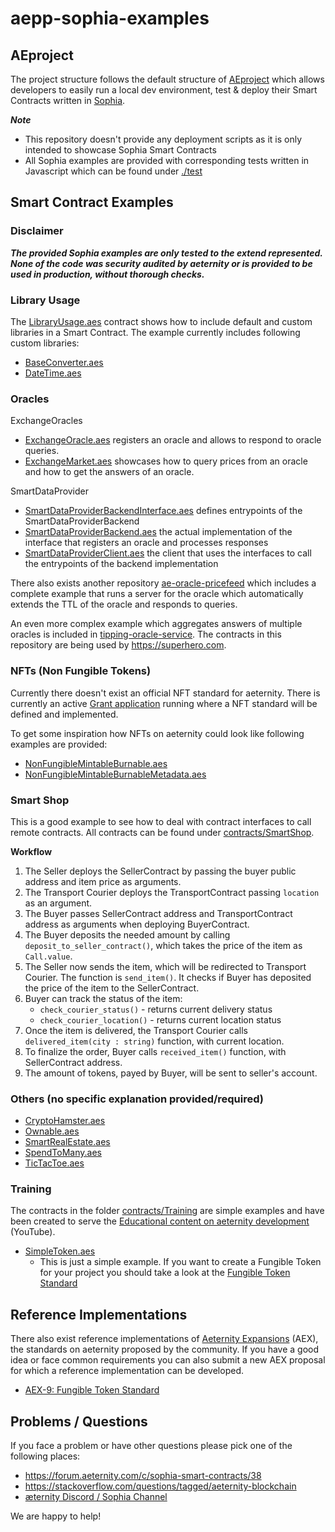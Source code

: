 # aepp-sophia-examples

## AEproject
The project structure follows the default structure of [AEproject](https://github.com/aeternity/aepp-aeproject-js) which allows developers to easily run a local dev environment, test & deploy their Smart Contracts written in [Sophia](https://github.com/aeternity/aesophia/blob/v6.0.0/docs/sophia.md).

***Note***
- This repository doesn't provide any deployment scripts as it is only intended to showcase Sophia Smart Contracts
- All Sophia examples are provided with corresponding tests written in Javascript which can be found under [./test](test)

## Smart Contract Examples

### Disclaimer
***The provided Sophia examples are only tested to the extend represented. None of the code was security audited by aeternity or is provided to be used in production, without thorough checks.***

### Library Usage

The [LibraryUsage.aes](contracts/Libraries/LibraryUsage.aes) contract shows how to include default and custom libraries in a Smart Contract. The example currently includes following custom libraries:
- [BaseConverter.aes](contracts/Libraries/lib/BaseConverter.aes)
- [DateTime.aes](contracts/Libraries/lib/DateTime.aes)

### Oracles

ExchangeOracles
- [ExchangeOracle.aes](contracts/ExchangeOracles/ExchangeOracle.aes) registers an oracle and allows to respond to oracle queries.
- [ExchangeMarket.aes](contracts/ExchangeOracles/ExchangeMarket.aes) showcases how to query prices from an oracle and how to get the answers of an oracle.

SmartDataProvider
- [SmartDataProviderBackendInterface.aes](contracts/SmartDataProvider/SmartDataProviderBackendInterface.aes) defines entrypoints of the SmartDataProviderBackend
- [SmartDataProviderBackend.aes](contracts/SmartDataProvider/SmartDataProviderBackend.aes) the actual implementation of the interface that registers an oracle and processes responses
- [SmartDataProviderClient.aes](contracts/SmartDataProvider/SmartDataProviderClient.aes) the client that uses the interfaces to call the entrypoints of the backend implementation

There also exists another repository [ae-oracle-pricefeed](https://github.com/aeternity/ae-oracle-pricefeed) which includes a complete example that runs a server for the oracle which automatically extends the TTL of the oracle and responds to queries.

An even more complex example which aggregates answers of multiple oracles is included in [tipping-oracle-service](https://github.com/aeternity/tipping-oracle-service). The contracts in this repository are being used by https://superhero.com.

### NFTs (Non Fungible Tokens)
Currently there doesn't exist an official NFT standard for aeternity. There is currently an active [Grant application](https://forum.aeternity.com/t/active-aeternity-nft-standard-and-implementation/9146) running where a NFT standard will be defined and implemented.

To get some inspiration how NFTs on aeternity could look like following examples are provided:
- [NonFungibleMintableBurnable.aes](contracts/NonFungibleToken/NonFungibleMintableBurnable.aes)
- [NonFungibleMintableBurnableMetadata.aes](contracts/NonFungibleToken/NonFungibleMintableBurnableMetadata.aes)

### Smart Shop

This is a good example to see how to deal with contract interfaces to call remote contracts. All contracts can be found under [contracts/SmartShop](contracts/SmartShop).

**Workflow**
1. The Seller deploys the SellerContract by passing the buyer public address and item price as arguments.
1. The Transport Courier deploys the TransportContract passing `location` as an argument.
1. The Buyer passes SellerContract address and TransportContract address as arguments when deploying BuyerContract.
1. The Buyer deposits the needed amount by calling `deposit_to_seller_contract()`, which takes the price of the item as `Call.value`.
1. The Seller now sends the item, which will be redirected to Transport Courier. The function is `send_item()`. It checks if Buyer has deposited the price of the item to the SellerContract.
1. Buyer can track the status of the item:
    - `check_courier_status()` - returns current delivery status
    - `check_courier_location()` - returns current location status
1. Once the item is delivered, the Transport Courier calls `delivered_item(city : string)` function, with current location.
1. To finalize the order, Buyer calls `received_item()` function, with SellerContract address.
1. The amount of tokens, payed by Buyer, will be sent to seller's account.

### Others (no specific explanation provided/required)
- [CryptoHamster.aes](contracts/CryptoHamster/CryptoHamster.aes)
- [Ownable.aes](contracts/Ownable/Ownable.aes)
- [SmartRealEstate.aes](contracts/SmartRealEstate/SmartRealEstate.aes)
- [SpendToMany.aes](contracts/SpendToMany/SpendToMany.aes)
- [TicTacToe.aes](contracts/SpendToMany/SpendToMany.aes)

### Training
The contracts in the folder [contracts/Training](contracts/Training) are simple examples and have been created to serve the [Educational content on aeternity development](https://www.youtube.com/playlist?list=PLZTjth8D1qBd47Qs3miHKtrHrxPzFpQ-3) (YouTube).

- [SimpleToken.aes](contracts/Training/SimpleToken.aes)
    - This is just a simple example. If you want to create a Fungible Token for your project you should take a look at the [Fungible Token Standard](https://github.com/aeternity/aeternity-fungible-token)

## Reference Implementations
There also exist reference implementations of [Aeternity Expansions](https://github.com/aeternity/AEXs#aeternity-expansions) (AEX), the standards on aeternity proposed by the community. If you have a good idea or face common requirements you can also submit a new AEX proposal for which a reference implementation can be developed.

- [AEX-9: Fungible Token Standard](https://github.com/aeternity/aeternity-fungible-token)

## Problems / Questions
If you face a problem or have other questions please pick one of the following places:
- https://forum.aeternity.com/c/sophia-smart-contracts/38
- https://stackoverflow.com/questions/tagged/aeternity-blockchain
- [æternity Discord / Sophia Channel](https://discord.gg/HP6BMvBEdb)

We are happy to help!
